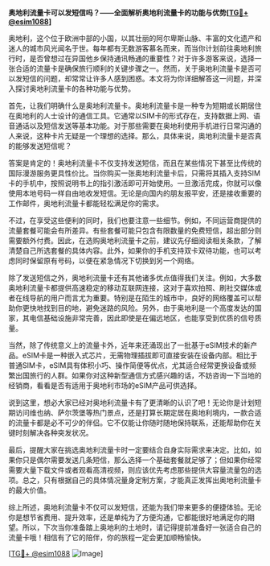**奥地利流量卡可以发短信吗？——全面解析奥地利流量卡的功能与优势[[TG💪+ @esim1088](https://t.me/s/esim1088)]**

奥地利，这个位于欧洲中部的小国，以其壮丽的阿尔卑斯山脉、丰富的文化遗产和迷人的城市风光闻名于世。每年都有无数游客慕名而来，而当你计划前往奥地利旅行时，是否曾想过在异国他乡保持通讯畅通的重要性？对于许多游客来说，选择一张合适的流量卡是确保旅行顺利的关键步骤之一。然而，关于奥地利流量卡是否可以发短信的问题，却常常让许多人感到困惑。本文将为你详细解答这一问题，并深入探讨奥地利流量卡的各种功能与优势。

首先，让我们明确什么是奥地利流量卡。奥地利流量卡是一种专为短期或长期居住在奥地利的人士设计的通信工具。它通常以SIM卡的形式存在，支持数据上网、语音通话以及短信发送等基本功能。对于那些需要在奥地利使用手机进行日常沟通的人来说，这种卡片无疑是一个理想的选择。那么，具体来说，奥地利流量卡是否真的能够发送短信呢？

答案是肯定的！奥地利流量卡不仅支持发送短信，而且在某些情况下甚至比传统的国际漫游服务更具性价比。当你购买一张奥地利流量卡后，只需将其插入支持SIM卡的手机中，按照说明书上的指引激活即可开始使用。一旦激活完成，你就可以像使用本地号码一样自由地收发短信。无论是向国内的朋友报平安，还是接收重要的工作邮件，奥地利流量卡都能轻松满足你的需求。

不过，在享受这些便利的同时，我们也要注意一些细节。例如，不同运营商提供的流量套餐可能会有所差异。有些套餐可能只包含有限数量的免费短信，超出部分则需要额外付费。因此，在选购奥地利流量卡之前，建议先仔细阅读相关条款，了解清楚自己所选套餐的具体内容。此外，如果你的手机支持双卡双待功能，也可以考虑同时保留原有号码，以便在紧急情况下切换到另一个网络。

除了发送短信之外，奥地利流量卡还有其他诸多优点值得我们关注。例如，大多数奥地利流量卡都提供高速稳定的移动互联网连接，这对于喜欢拍照、刷社交媒体或者在线导航的用户而言尤为重要。特别是在陌生的城市中，良好的网络覆盖可以帮助你更快地找到目的地，避免迷路的风险。另外，由于奥地利是一个高度发达的国家，其电信基础设施非常完善，因此即使是在偏远地区，也能享受到优质的信号质量。

当然，除了传统意义上的流量卡外，近年来还涌现出了一批基于eSIM技术的新产品。eSIM卡是一种嵌入式芯片，无需物理插拔即可直接安装在设备内部。相比于普通SIM卡，eSIM具有体积小巧、操作简便等优点，尤其适合经常更换设备或频繁出国旅行的人群。如果你对这种新型通信方式感兴趣的话，不妨咨询一下当地的经销商，看看是否有适用于奥地利市场的eSIM产品可供选择。

说到这里，想必大家已经对奥地利流量卡有了更清晰的认识了吧！无论你是计划短期访问维也纳、萨尔茨堡等热门景点，还是打算长期定居在奥地利境内，一款合适的流量卡都是必不可少的伴侣。它不仅能让你随时随地保持联系，还能帮助你在关键时刻解决各种突发状况。

最后，提醒大家在挑选奥地利流量卡时一定要结合自身实际需求来决定。比如，如果你只是偶尔需要发送几条短信，那么选择一个基础套餐就足够了；但如果你经常需要大量下载文件或者观看高清视频，则应该优先考虑那些提供大容量流量包的选项。总之，只有根据自己的具体情况量身定制方案，才能真正发挥出奥地利流量卡的最大价值。

综上所述，奥地利流量卡不仅可以发短信，还能为我们带来更多的便捷体验。无论你是想节省费用、提升效率，还是单纯为了方便沟通，它都能很好地满足你的期望。所以，下次当你准备踏上奥地利的土地时，请记得提前准备好一张适合自己的流量卡哦！相信有了它的陪伴，你的旅程一定会更加顺畅愉快。

[[TG💪+ @esim1088](https://t.me/s/esim1088) ![Image](https://i.postimg.cc/4NQfJmqS/Snipaste-2025-05-13-00-14-12.png)]